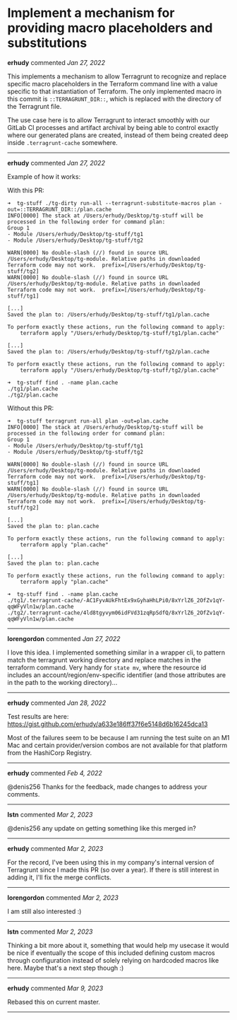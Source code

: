# Implement a mechanism for providing macro placeholders and substitutions

**erhudy** commented *Jan 27, 2022*

This implements a mechanism to allow Terragrunt to recognize and replace
specific macro placeholders in the Terraform command line with a
value specific to that instantiation of Terraform. The only implemented
macro in this commit is `::TERRAGRUNT_DIR::`, which is replaced with
the directory of the Terragrunt file.

The use case here is to allow Terragrunt to interact smoothly with our GitLab CI
processes and artifact archival by being able to control exactly where our generated
plans are created, instead of them being created deep inside `.terragrunt-cache`
somewhere.
<br />
***


**erhudy** commented *Jan 27, 2022*

Example of how it works:

With this PR:

```
➜  tg-stuff ./tg-dirty run-all --terragrunt-substitute-macros plan -out=::TERRAGRUNT_DIR::/plan.cache
INFO[0000] The stack at /Users/erhudy/Desktop/tg-stuff will be processed in the following order for command plan:
Group 1
- Module /Users/erhudy/Desktop/tg-stuff/tg1
- Module /Users/erhudy/Desktop/tg-stuff/tg2

WARN[0000] No double-slash (//) found in source URL /Users/erhudy/Desktop/tg-module. Relative paths in downloaded Terraform code may not work.  prefix=[/Users/erhudy/Desktop/tg-stuff/tg2]
WARN[0000] No double-slash (//) found in source URL /Users/erhudy/Desktop/tg-module. Relative paths in downloaded Terraform code may not work.  prefix=[/Users/erhudy/Desktop/tg-stuff/tg1]

[...]
Saved the plan to: /Users/erhudy/Desktop/tg-stuff/tg1/plan.cache

To perform exactly these actions, run the following command to apply:
    terraform apply "/Users/erhudy/Desktop/tg-stuff/tg1/plan.cache"

[...]
Saved the plan to: /Users/erhudy/Desktop/tg-stuff/tg2/plan.cache

To perform exactly these actions, run the following command to apply:
    terraform apply "/Users/erhudy/Desktop/tg-stuff/tg2/plan.cache"
    
➜  tg-stuff find . -name plan.cache
./tg1/plan.cache
./tg2/plan.cache
```

Without this PR:

```
➜  tg-stuff terragrunt run-all plan -out=plan.cache
INFO[0000] The stack at /Users/erhudy/Desktop/tg-stuff will be processed in the following order for command plan:
Group 1
- Module /Users/erhudy/Desktop/tg-stuff/tg1
- Module /Users/erhudy/Desktop/tg-stuff/tg2

WARN[0000] No double-slash (//) found in source URL /Users/erhudy/Desktop/tg-module. Relative paths in downloaded Terraform code may not work.  prefix=[/Users/erhudy/Desktop/tg-stuff/tg1]
WARN[0000] No double-slash (//) found in source URL /Users/erhudy/Desktop/tg-module. Relative paths in downloaded Terraform code may not work.  prefix=[/Users/erhudy/Desktop/tg-stuff/tg2]

[...]
Saved the plan to: plan.cache

To perform exactly these actions, run the following command to apply:
    terraform apply "plan.cache"

[...]
Saved the plan to: plan.cache

To perform exactly these actions, run the following command to apply:
    terraform apply "plan.cache"
    
➜  tg-stuff find . -name plan.cache
./tg1/.terragrunt-cache/-AC1FyvAUkFhtEx9xGyhaHhLPi0/8xYrlZ6_2OfZv1qY-qqWFyVln1w/plan.cache
./tg2/.terragrunt-cache/4ld8tgyvym06idFVd31zqRpSdfQ/8xYrlZ6_2OfZv1qY-qqWFyVln1w/plan.cache
```
***

**lorengordon** commented *Jan 27, 2022*

I love this idea. I implemented something similar in a wrapper cli, to pattern match the terragrunt working directory and replace matches in the terraform command. Very handy for `state mv`, where the resource id includes an account/region/env-specific identifier (and those attributes are in the path to the working directory)...
***

**erhudy** commented *Jan 28, 2022*

Test results are here: https://gist.github.com/erhudy/a633e186ff37f6e5148d6b16245dca13

Most of the failures seem to be because I am running the test suite on an M1 Mac and certain provider/version combos are not available for that platform from the HashiCorp Registry.
***

**erhudy** commented *Feb 4, 2022*

@denis256 Thanks for the feedback, made changes to address your comments.
***

**lstn** commented *Mar 2, 2023*

@denis256 any update on getting something like this merged in?
***

**erhudy** commented *Mar 2, 2023*

For the record, I've been using this in my company's internal version of Terragrunt since I made this PR (so over a year). If there is still interest in adding it, I'll fix the merge conflicts.
***

**lorengordon** commented *Mar 2, 2023*

I am still also interested :) 
***

**lstn** commented *Mar 2, 2023*

Thinking a bit more about it, something that would help my usecase it would be nice if eventually the scope of this included defining custom macros through configuration instead of solely relying on hardcoded macros like here. Maybe that's a next step though :) 
***

**erhudy** commented *Mar 9, 2023*

Rebased this on current master.
***

